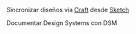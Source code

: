 Sincronizar diseños via [Craft](../false) desde [Sketch](../herramientas-de-diseo/sketch.md)

Documentar Design Systems con DSM